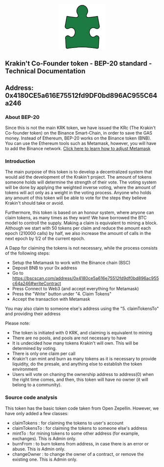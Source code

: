 <p align="center">
  <img src="https://raw.githubusercontent.com/krakintgithub/solidity/master/cofounder_token/Logo_sm.png" width="150px" title="Logo">
</p>

## Krakin't Co-Founder token - BEP-20 standard - Technical Documentation
## Address: 0x4180CE5a616E75512fd9DF0bd896AC955C64a246

### About BEP-20 
Since this is not the main KRK token, we have issued the KRc (The Krakin't Co-founder token) on the Binance Smart-Chain, in order to save the GAS money.
Instead of Ethereum, BEP-20 works on the Binance token (BNB). You can use the Ethereum tools such as Metamask, however, you will have to add the Binance network.
<a href="https://docs.binance.org/smart-chain/wallet/metamask.html">Click here to learn how to adjust Metamask</a>

### Introduction 

The main purpose of this token is to develop a decentralized system that would aid the development of the Krakin't project. The amount of tokens someone holds will determine the strength of their vote.
The voting system will be done by applying the weighted inverse voting, where the amount of tokens will act only as a weight in the voting process.
Anyone who holds any amount of this token will be able to vote for the steps they believe Krakin't should take or avoid.

Furthermore, this token is based on an honour system, where anyone can claim tokens, as many times as they want!
We have borrowed the BTC model to controll the supply. Making a claim is equivalent to mining a block. Although we start with 50 tokens per claim and reduce the amount each epoch (210000 calls) by half, we also increase the amount of calls in the next epoch by 1/2 of the current epoch.

A Dapp for claiming the tokens is not necessary, while the process consists of the following steps:

- Setup the Metamask to work with the Binance chain (BSC)
- Deposit BNB to your 0x address
- Go to https://bscscan.com/address/0x4180ce5a616e75512fd9df0bd896ac955c64a246#writeContract
- Press Connect to Web3 (and accept everything for Metamask)
- Press the "Write" button under "4. Claim Tokens"
- Accept the transaction with Metamask

You may also claim to someone else's address using the "5. claimTokensTo" and providing their address

Please note:
- The token is initiated with 0 KRK, and claiming is equivalent to mining
- There are no pools, and pools are not necessary to have
- It is undecided how many tokens Krakin't will own. This will be determined by voting.
- There is only one claim per call
- Krakin't can mint and burn as many tokens as it is necessary to provide liquidity, do the presale, and anything else to establish the token environment
- Users will vote on chaning the ownership address to address(0) when the right time comes, and then, this token will have no owner (it will belong to a community).




### Source code analysis
This token has the basic token code taken from Open Zepellin. However, we have only added a few classes:

- claimTokens : for claiming the tokens to user's account
- claimTokensTo : for claiming the tokens to someone else's address
- mintTo : for mining tokens to some other address (for example, exchanges). This is Admin only.
- burnFrom : to burn tokens from address, in case there is an error or abuse. This is Admin only.
- changeOwner : to change the owner of a contract, or remove the existing one. This is Admin only.

